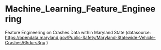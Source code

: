 # Machine_Learning_Feature_Engineering
Feature Engineering on Crashes Data within Maryland State (datasource: https://opendata.maryland.gov/Public-Safety/Maryland-Statewide-Vehicle-Crashes/65du-s3qu )
